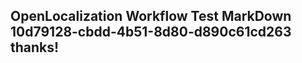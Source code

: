 <properties
ms.topic="hero-topic"
ms.test1="hero-topic"
ms.test2="test"/>

## OpenLocalization Workflow Test MarkDown 10d79128-cbdd-4b51-8d80-d890c61cd263 thanks!
